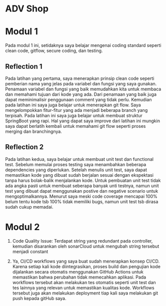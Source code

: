 # **ADV Shop**

# **Modul 1**
Pada modul 1 ini, setidaknya saya belajar mengenai coding standard seperti clean code, gitflow, secure coding, dan testing.

## **Reflection 1**

Pada latihan yang pertama, saya menerapkan prinsip clean code seperti pemberian nama yang jelas pada variabel dan fungsi yang saya gunakan.
Penamaan variabel dan fungsi yang baik memudahkan kita untuk membaca dan memahami tujuan dari kode yang ada. Dari penamaan yang baik juga
dapat meminimalisir penggunaan comment yang tidak perlu. Kemudian pada latihan ini saya juga belajar untuk menerapkan git flow. Saya mengelompokkan
fitur-fitur yang ada menjadi beberapa branch yang terpisah. Pada latihan ini saya juga belajar untuk membuat struktur SpringBoot yang rapi. Hal yang
dapat saya improve dari latihan ini mungkin saya dapat berlatih kembali untuk memahami git flow seperti proses merging dan branchingnya.

## **Reflection 2**

Pada latihan kedua, saya belajar untuk membuat unit test dan functional test. Sebelum memulai proses testing saya menambahkan beberapa dependencies
yang diperlukan. Setelah menulis unit test, saya dapat memastikan kode yang dibuat sudah berjalan sesuai dengan ekspektasi tanpa harus bolak-balik
menjalankan kode. Untuk pembuatan unit test tidak ada angka pasti untuk membuat seberapa banyak unti testnya, namun unit test yang dibuat
dapat menggunakan postive dan negative scenario untuk mengoptimalkannya. Menurut saya meski code coverage mencapai 100% belum tentu kode tsb 100% tidak
memiliki bugs, namun unit test tsb dirasa sudah cukup memadai.

# **Modul 2**

1. Code Quality Issue:
   Terdapat string yang redundant pada controller, kemudian disarankan oleh sonarCloud untuk mengubah string tersebut
   menjadi constant

2. Ya, CI/CD workflows yang saya buat sudah menerapkan konsep CI/CD. Karena setiap kali kode diintegrasikan, proses build dan pengujian kode dijalankan secara otomatis menggunakan GitHub Actions untuk memastikan bahwa perubahan tidak memecahkan aplikasi. Pada workflows tersebut akan melakukan tes otomatis seperti unit test dan tes lainnya yang relevan untuk memastikan
kualitas kode. Workflows tersebut juga akan melakukan deployment tiap kali saya melakukan git push kepada gitHub saya.
